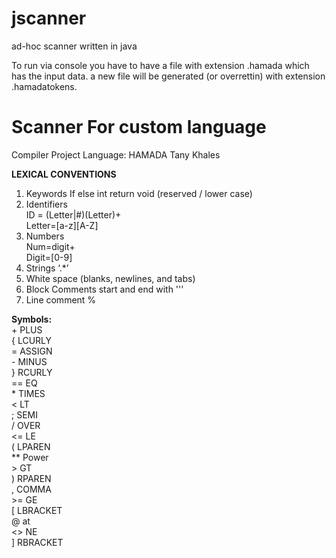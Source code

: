 # jscanner
ad-hoc scanner written in java

To run via console you have to have a file with extension .hamada which has the input data. a new file will be
generated (or overrettin) with extension .hamadatokens.

# Scanner For custom language

Compiler Project
Language: HAMADA Tany Khales

<b>LEXICAL CONVENTIONS</b>

1. Keywords If else int return void (reserved / lower case)
2. Identifiers  
ID = (Letter|#)(Letter)+  
Letter=[a-z][A-Z]
3. Numbers  
Num=digit+  
Digit=[0-9]
4. Strings ‘.*’
5. White space (blanks, newlines, and tabs)  
7.	Block Comments start and end with '''
8.	Line comment %


<b>Symbols:</b>  
\+ PLUS  
{ LCURLY  
= ASSIGN  
\- MINUS  
} RCURLY  
== EQ  
\* TIMES  
< LT  
; SEMI  
/ OVER  
<= LE  
( LPAREN  
** Power  
\> GT  
) RPAREN  
, COMMA  
\>= GE  
[ LBRACKET   
@ at  
<> NE  
]	RBRACKET  
